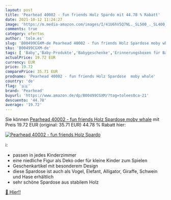 ```yaml
---
layout: post
title: 'Pearhead 40002 - fun friends Holz Spardo mit 44.78 % Rabatt'
date: 2021-10-12 11:24:27
image: 'https://m.media-amazon.com/images/I/41U6hV5Q7NL._SL500_._SL400_.jpg'
comments: true
category: ofertas
author: 'tole.es'
slug: 'B00499CGXM-de Pearhead 40002 - fun friends Holz Spardose moby whale'
sku: 'B00499CGXM-de'
tags: [ 'Baby','Baby-Produkte','Babygeschenke','Erinnerungsboxen für Babys','pearhead', ]
actualPrice: 19.72 EUR
currency: EUR
price: 19.72
comparePrice: 35.71 EUR
prodname: 'Pearhead 40002 - fun friends Holz Spardose  moby whale'
country: 'de'
flag: '🇩🇪'
brand: 'Pearhead'
buyurl: 'https://www.amazon.de/dp/B00499CGXM/?tag=tolees0ca-21'
descuento: '44.78'
average: '19.72'
---
```


Sie können [Pearhead 40002 - fun friends Holz Spardose  moby whale](https://www.amazon.de/dp/B00499CGXM/?tag=tolees0ca-21) mit Preis 19.72 EUR (original: 35.71 EUR) 44.78 % Rabatt hier:

[![Pearhead 40002 - fun friends Holz Spardo](https://m.media-amazon.com/images/I/41U6hV5Q7NL._SL500_._SL400_.jpg)](https://www.amazon.de/dp/B00499CGXM/?tag=tolees0ca-21)

ℹ️:

- passen in jedes Kinderzimmer
- eine niedliche Figur als Deko oder für kleine Kinder zum Spielen
- Geschenkartikel mit besonderem Design
- diese Spardose ist auch als Vogel, Elefant, Alligator, Giraffe, Schwein und Hase erhältlich
- sehr schöne Spardose aus stabilem Holz

[🛒 Hier!!](https://www.amazon.de/dp/B00499CGXM/?tag=tolees0ca-21)
